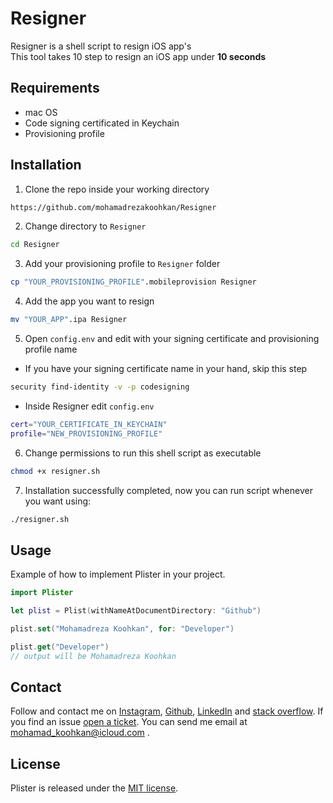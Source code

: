 
# Resigner
Resigner is a shell script to resign iOS app's  
This tool takes 10 step to resign an iOS app under **10 seconds**

## Requirements
- mac OS 
- Code signing certificated in Keychain
- Provisioning profile

## Installation

1. Clone the repo inside your working directory
```bash
https://github.com/mohamadrezakoohkan/Resigner
```

 2. Change directory to `Resigner`
```bash
cd Resigner
```
3. Add your provisioning profile to `Resigner` folder  
```bash
cp "YOUR_PROVISIONING_PROFILE".mobileprovision Resigner
```
4. Add the app you want to resign
```bash
mv "YOUR_APP".ipa Resigner
```
5. Open `config.env` and edit with your signing certificate and provisioning profile name

  - If you have your signing certificate name in your hand, skip this step
  ```bash
security find-identity -v -p codesigning
  ```
  - Inside Resigner edit `config.env`
  ```bash
 cert="YOUR_CERTIFICATE_IN_KEYCHAIN"
 profile="NEW_PROVISIONING_PROFILE"
 ```
6. Change permissions to run this shell script as executable
```bash
chmod +x resigner.sh
```
7. Installation successfully completed, now you can run script whenever you want using:
```bash
./resigner.sh
```

## Usage

Example of how to implement Plister in your project.

```swift
import Plister

let plist = Plist(withNameAtDocumentDirectory: "Github")

plist.set("Mohamadreza Koohkan", for: "Developer")

plist.get("Developer")
// output will be Mohamadreza Koohkan

```

## Contact

Follow and contact me on [Instagram](https://www.instagram.com/mohamadreza.codes/),  [Github](https://github.com/mohamadrezakoohkan), [LinkedIn](https://www.linkedin.com/in/mohammad-reza-koohkan-558306160/) and [stack overflow](https://stackoverflow.com/users/9706268/mohamad-reza-koohkan?tab=profile). If you find an issue [open a ticket](https://github.com/mohamadrezakoohkan/Resigner/issues/new). You can send me email at mohamad_koohkan@icloud.com .

## License
Plister is released under the [MIT license](https://github.com/mohamadrezakoohkan/Resigner/blob/master/LICENSE.md).
